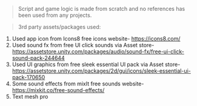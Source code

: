 >Script and game logic is made from scratch and no references has been used from any projects.

>3rd party assets/packages used:
1. Used app icon from Icons8 free icons website- https://icons8.com/
2. Used sound fx from free UI click sounds via Asset store- https://assetstore.unity.com/packages/audio/sound-fx/free-ui-click-sound-pack-244644
3. Used UI graphics from free sleek essential UI pack via Asset store- https://assetstore.unity.com/packages/2d/gui/icons/sleek-essential-ui-pack-170650
4. Some sound effects from mixIt free sounds website- https://mixkit.co/free-sound-effects/
5. Text mesh pro
